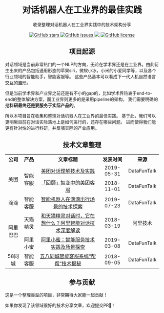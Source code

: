 <h1 align="center">对话机器人在工业界的最佳实践</h1>
<p align="center">收录整理对话机器人在工业界实践中的技术架构分享</p>

<p align="center">
  <a href="https://github.com/nghuyong/practice-of-dialogue/stargazers">
    <img src="https://img.shields.io/github/stars/nghuyong/practice-of-dialogue.svg?colorA=orange&colorB=orange&logo=github"
         alt="GitHub stars">
  </a>
  <a href="https://github.com/nghuyong/practice-of-dialogue/issues">
        <img src="https://img.shields.io/github/issues/nghuyong/practice-of-dialogue.svg"
             alt="GitHub issues">
  </a>
  <a href="https://github.com/nghuyong/practice-of-dialogue/">
        <img src="https://img.shields.io/github/last-commit/nghuyong/practice-of-dialogue.svg">
  </a>
  <a href="https://github.com/nghuyong/practice-of-dialogue/blob/master/LICENSE">
        <img src="https://img.shields.io/github/license/nghuyong/practice-of-dialogue.svg"
             alt="GitHub license">
  </a>
</p>

<h2 align="center">项目起源</h2>

对话领域是当前非常热门的一个NLP的方向，无论在学术界还是在工业界。由此衍生出来的产品包括通用形态的苹果siri，微软小冰，小米的小爱同学等，以及各个行业领域的智能助手，智能客服等。
这些产品基本可以看成下一代人机自然语言交互的雏形。

但是当前学术界和产业界之前还是有不小的gap的，比如学术界热衷于end-to-end的整体解决方案，而工业界则更多的是采用pipeline的架构。
我们需要明确的是**科研最终还是要服务于实际产品的**。

所以本项目旨在收集和整理对话机器人在工业界的最佳实践。
基于此，我们可以更明晰目前在对话实际落地上是如何进行的，还存在哪些问题。
进而使得我们能更有针对性的进行科研，并反哺实际的产业应用。

<h2 align="center">技术文章整理</h2>

<table>
   <tr>
      <td  align="center"><b>公司</b></td>
      <td  align="center"><b>产品</b></td>
      <td  align="center"><b>文章标题</b></td>
      <td  align="center"><b>发表时间</b></td>
      <td  align="center"><b>来源</b></td>
   </tr>
   <tr>
      <td  align="center" rowspan="2">美团</td>
      <td  align="center" rowspan="2">智能客服</td>
      <td  align="center"><a href="https://mp.weixin.qq.com/s/UH7r3oh4M4_qkqtIE1dGPw">美团对话理解技术及实践</a></td>
      <td  align="center">2019-05-31</td>
      <td  align="center">DataFunTalk</td>
   </tr>
   <tr>
      <td  align="center"><a href="https://mp.weixin.qq.com/s/oU2FbqJEqnx4qp1HOmsuYA">「回顾」智变中的美团客服</a></td>
      <td  align="center">2018-11-01</td>
      <td  align="center">DataFunTalk</td>
   </tr>
   <tr>
      <td  align="center">滴滴</td>
      <td  align="center">智能客服</td>
      <td  align="center"><a href="https://mp.weixin.qq.com/s/MSy8OHzR3avObmOq9uSSFQ">智能机器人在滴滴出行场景的技术探索</a></td>
      <td  align="center">2019-07-23</td>
      <td  align="center">DataFunTalk</td>
   </tr>
   <tr>
      <td  align="center" rowspan="2">阿里巴巴</td>
      <td  align="center">天猫精灵</td>
      <td  align="center"><a href="https://mp.weixin.qq.com/s/Db6Am-bAyufg3m67Ta5GBQ">和天猫精灵对话时，它在想什么？阿里智能对话技术深度解读</a></td>
      <td  align="center">2018-03-19</td>
      <td  align="center">阿里技术</td>
   </tr>
   <tr>
      <td  align="center">阿里小蜜</td>
      <td  align="center"><a href="https://mp.weixin.qq.com/s/uzmcISuDbf7EkralufAKhA">阿里小蜜：智能服务技术实践及场景探索</a></td>
      <td  align="center">2019-03-08</td>
      <td  align="center">DataFunTalk</td>
   </tr>
   <tr>
      <td  align="center">58同城</td>
      <td  align="center">智能客服</td>
      <td  align="center"><a href="https://mp.weixin.qq.com/s/5ewD2xD8J08W89-Rwixw4Q">五八同城智能客服系统“帮帮”技术揭秘</a></td>
      <td  align="center">2018-09-05</td>
      <td  align="center">DataFunTalk</td>
   </tr>
</table>


<h2 align="center">参与贡献</h2>
这是一个整理类型的项目，非常期待大家能一起贡献！

如果你发现了该领域很好的技术分享文章，欢迎提交PR👏！